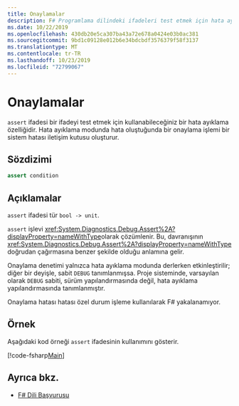 ```yaml
---
title: Onaylamalar
description: F# Programlama dilindeki ifadeleri test etmek için hata ayıklama özelliği olarak ' onaylama ' ifadesini kullanmayı öğrenin.
ms.date: 10/22/2019
ms.openlocfilehash: 430db20e5ca307ba43a72e678a0424e03b0ac381
ms.sourcegitcommit: 9bd1c09128e012b6e34bdcbdf3576379f58f3137
ms.translationtype: MT
ms.contentlocale: tr-TR
ms.lasthandoff: 10/23/2019
ms.locfileid: "72799067"
---
```

# <a name="assertions"></a>Onaylamalar

`assert` ifadesi bir ifadeyi test etmek için kullanabileceğiniz bir hata ayıklama özelliğidir. Hata ayıklama modunda hata oluştuğunda bir onaylama işlemi bir sistem hatası iletişim kutusu oluşturur.

## <a name="syntax"></a>Sözdizimi

```fsharp
assert condition
```

## <a name="remarks"></a>Açıklamalar

`assert` ifadesi tür `bool -> unit`.

`assert` işlevi <xref:System.Diagnostics.Debug.Assert%2A?displayProperty=nameWithType>olarak çözümlenir. Bu, davranışının <xref:System.Diagnostics.Debug.Assert%2A?displayProperty=nameWithType> doğrudan çağırmasına benzer şekilde olduğu anlamına gelir.

Onaylama denetimi yalnızca hata ayıklama modunda derlerken etkinleştirilir; diğer bir deyişle, sabit `DEBUG` tanımlanmışsa. Proje sisteminde, varsayılan olarak `DEBUG` sabiti, sürüm yapılandırmasında değil, hata ayıklama yapılandırmasında tanımlanmıştır.

Onaylama hatası hatası özel durum işleme kullanılarak F# yakalanamıyor.

## <a name="example"></a>Örnek

Aşağıdaki kod örneği `assert` ifadesinin kullanımını gösterir.

[!code-fsharp[Main](~/samples/snippets/fsharp/lang-ref-2/snippet5401.fs)]

## <a name="see-also"></a>Ayrıca bkz.

- [F# Dili Başvurusu](index.md)
